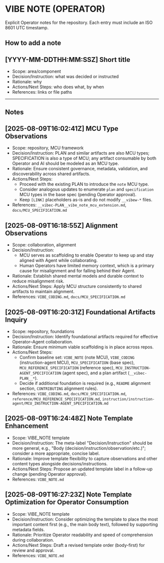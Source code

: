 # VIBE NOTE (OPERATOR)

Explicit Operator notes for the repository. Each entry must include an ISO 8601 UTC timestamp.

## How to add a note

## [YYYY-MM-DDTHH:MM:SSZ] Short title
- Scope: area/component
- Decision/Instruction: what was decided or instructed
- Rationale: why
- Actions/Next Steps: who does what, by when
- References: links or file paths

---

## Notes

<!-- Add new notes below this line using the template above -->

## [2025-08-09T16:02:41Z] MCU Type Observations
- Scope: repository, MCU framework
- Decision/Instruction: PLAN and similar artifacts are also MCU types; SPECIFICATION is also a type of MCU; any artifact consumable by both Operator and AI should be modeled as an MCU type.
- Rationale: Ensure consistent governance, metadata, validation, and discoverability across shared artifacts.
- Actions/Next Steps:
  - Proceed with the existing PLAN to introduce the `note` MCU type.
  - Consider analogous updates to enumerate `plan` and `specification` MCU types in the base spec (pending Operator approval).
  - Keep `[LINK]` placeholders as-is and do not modify `__vibew-*` files.
- References: `__vibec-PLAN__vibe_note_mcu_extension.md`, `docs/MCU_SPECIFICATION.md`

## [2025-08-09T16:18:55Z] Alignment Observations
- Scope: collaboration, alignment
- Decision/Instruction:
  - MCU serves as scaffolding to enable Operator to keep up and stay aligned with Agent while collaborating.
  - Human Operators have limited memory context, which is a primary cause for misalignment and for falling behind their Agent.
- Rationale: Establish shared mental models and durable context to reduce misalignment risk.
- Actions/Next Steps: Apply MCU structure consistently to shared artifacts to maintain alignment.
- References: `VIBE_CODING.md`, `docs/MCU_SPECIFICATION.md`

## [2025-08-09T16:20:31Z] Foundational Artifacts Inquiry
- Scope: repository, foundations
- Decision/Instruction: Identify foundational artifacts required for effective Operator–Agent collaboration.
- Rationale: Ensure minimum viable scaffolding is in place across repos.
- Actions/Next Steps:
  - Confirm baseline set: `VIBE_NOTE` (note MCU), `VIBE_CODING` (instruction-agent MCU), `MCU_SPECIFICATION` (base spec), `MCU_REFERENCE_SPECIFICATION` (reference spec), `MCU_INSTRUCTION-AGENT_SPECIFICATION` (agent spec), and a plan artifact (`__vibec-PLAN__*`).
  - Decide if additional foundation is required (e.g., `README` alignment section, `CONTRIBUTING` alignment rules).
- References: `VIBE_CODING.md`, `docs/MCU_SPECIFICATION.md`, `reference/MCU_REFERENCE_SPECIFICATION.md`, `instruction/instruction-agent/MCU_INSTRUCTION-AGENT_SPECIFICATION.md`

## [2025-08-09T16:24:48Z] Note Template Enhancement
- Scope: VIBE_NOTE template
- Decision/Instruction: The meta-label "Decision/Instruction" should be more general, e.g., "Body (decision/instruction/observation/etc.)"; consider a more appropriate, concise label.
- Rationale: Improve template flexibility to capture observations and other content types alongside decisions/instructions.
- Actions/Next Steps: Propose an updated template label in a follow-up change (pending Operator approval).
- References: `VIBE_NOTE.md`

## [2025-08-09T16:27:23Z] Note Template Optimization for Operator Consumption
- Scope: VIBE_NOTE template
- Decision/Instruction: Consider optimizing the template to place the most important content first (e.g., the main body text), followed by supporting metadata fields.
- Rationale: Prioritize Operator readability and speed of comprehension during collaboration.
- Actions/Next Steps: Draft a revised template order (body-first) for review and approval.
- References: `VIBE_NOTE.md`
